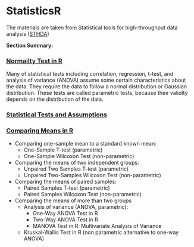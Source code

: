 # StatisticsR

The materials are taken from Statistical tools for high-throughput data analysis ([STHDA](http://www.sthda.com/english/))

**Section Summary:**

### [Normailty Test in R](https://github.com/yuliaUU/StatisticsR/blob/main/02-00-NormalityTestR.pdf)
Many of statistical tests including correlation, regression, t-test, and analysis of variance (ANOVA) assume some certain characteristics about the data. They require the data to follow a normal distribution or Gaussian distribution. These tests are called parametric tests, because their validity depends on the distribution of the data.
### [Statistical Tests and Assumptions](https://github.com/yuliaUU/StatisticsR/blob/main/03-00-StatisticalTests-andAssumptions.pdf)
### [Comparing Means in R](https://github.com/yuliaUU/StatisticsR/tree/main/ComparingMeansR)
- Comparing one-sample mean to a standard known mean:
  - One-Sample T-test (parametric)
  - One-Sample Wilcoxon Test (non-parametric)
- Comparing the means of two independent groups:
  - Unpaired Two Samples T-test (parametric)
  - Unpaired Two-Samples Wilcoxon Test (non-parametric)
- Comparing the means of paired samples:
  - Paired Samples T-test (parametric)
  - Paired Samples Wilcoxon Test (non-parametric)
- Comparing the means of more than two groups
  - Analysis of variance (ANOVA, parametric):
    - One-Way ANOVA Test in R
    - Two-Way ANOVA Test in R
    - MANOVA Test in R: Multivariate Analysis of Variance
  - Kruskal-Wallis Test in R (non parametric alternative to one-way ANOVA)

